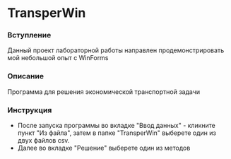 # TransperWin
### Вступление
Данный проект лабораторной работы направлен продемонстрировать мой небольшой опыт с WinForms
### Описание
Программа для решения экономической транспортной задачи
### Инструкция
- После запуска программы во вкладке "Ввод данных" - кликните пункт "Из файла", затем в папке "TransperWin" выберете один из двух файлов csv. 
- Далее во вкладке "Решение" выберете один из методов

